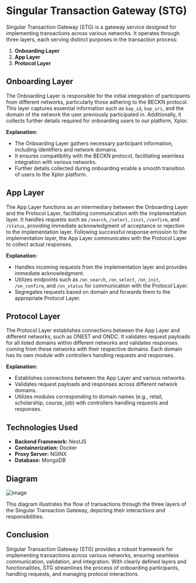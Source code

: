 # Singular Transaction Gateway (STG)

Singular Transaction Gateway (STG) is a gateway service designed for implementing transactions across various networks. It operates through three layers, each serving distinct purposes in the transaction process:

1. **Onboarding Layer**
2. **App Layer**
3. **Protocol Layer**

## Onboarding Layer

The Onboarding Layer is responsible for the initial integration of participants from different networks, particularly those adhering to the BECKN protocol. This layer captures essential information such as `bap_id`, `bap_uri`, and the domain of the network the user previously participated in. Additionally, it collects further details required for onboarding users to our platform, Xplor. 

**Explanation:**
- The Onboarding Layer gathers necessary participant information, including identifiers and network domains.
- It ensures compatibility with the BECKN protocol, facilitating seamless integration with various networks.
- Further details collected during onboarding enable a smooth transition of users to the Xplor platform.

## App Layer

The App Layer functions as an intermediary between the Onboarding Layer and the Protocol Layer, facilitating communication with the implementation layer. It handles requests such as `/search`, `/select`, `/init`, `/confirm`, and `/status`, providing immediate acknowledgment of acceptance or rejection to the implementation layer. Following successful response emission to the implementation layer, the App Layer communicates with the Protocol Layer to collect actual responses.

**Explanation:**
- Handles incoming requests from the implementation layer and provides immediate acknowledgment.
- Utilizes endpoints such as `/on_search`, `/on_select`, `/on_init`, `/on_confirm`, and `/on_status` for communication with the Protocol Layer.
- Segregates requests based on domain and forwards them to the appropriate Protocol Layer.

## Protocol Layer

The Protocol Layer establishes connections between the App Layer and different networks, such as ONEST and ONDC. It validates request payloads for all listed domains within different networks and validates responses coming from these networks with their respective domains. Each domain has its own module with controllers handling requests and responses.

**Explanation:**
- Establishes connections between the App Layer and various networks.
- Validates request payloads and responses across different network domains.
- Utilizes modules corresponding to domain names (e.g., retail, scholarship, course, job) with controllers handling requests and responses.

## Technologies Used

- **Backend Framework:** NestJS
- **Containerization:** Docker
- **Proxy Server:** NGINX
- **Database:** MongoDB

## Diagram

![image](/uploads/408cf094d0d0f02488496b6f25f0982d/image.png)

This diagram illustrates the flow of transactions through the three layers of the Singular Transaction Gateway, depicting their interactions and responsibilities.

## Conclusion

Singular Transaction Gateway (STG) provides a robust framework for implementing transactions across various networks, ensuring seamless communication, validation, and integration. With clearly defined layers and functionalities, STG streamlines the process of onboarding participants, handling requests, and managing protocol interactions.


